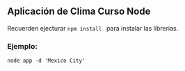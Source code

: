 ## Aplicación de Clima Curso Node

Recuerden ejecturar ```npm install ``` para instalar las librerias.

### Ejemplo:

```node app -d 'Mexico City' ```